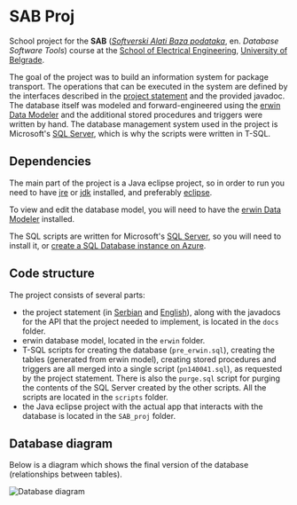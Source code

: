 # SAB Proj

School project for the **SAB** ([*Softverski Alati Baza podataka*][sab], en. *Database Software Tools*) course at the [School of Electrical Engineering][etf], [University of Belgrade][uni].

The goal of the project was to build an information system for package transport. The operations that can be executed in the system are defined by the interfaces described in the [project statement][statement] and the provided javadoc. The database itself was modeled and forward-engineered using the [erwin Data Modeler][erwin_site] and the additional stored procedures and triggers were written by hand. The database management system used in the project is Microsoft's [SQL Server][mssql], which is why the scripts were written in T-SQL.

## Dependencies

The main part of the project is a Java eclipse project, so in order to run you need to have [jre][jre] or [jdk][jdk] installed, and preferably [eclipse][eclipse].

To view and edit the database model, you will need to have the [erwin Data Modeler][erwin_site] installed.

The SQL scripts are written for  Microsoft's [SQL Server][mssql], so you will need to install it, or [create a SQL Database instance on Azure][azure_database].

## Code structure

The project consists of several parts:
- the project statement (in [Serbian][sr_statement] and [English][statement]), along with the javadocs for the API that the project needed to implement, is located in the ```docs``` folder.
- erwin database model, located in the ```erwin``` folder.
- T-SQL scripts for creating the database (```pre_erwin.sql```), creating the tables (generated from erwin model), creating stored procedures and triggers are all merged into a single script (```pn140041.sql```), as requested by the project statement. There is also the ```purge.sql``` script for purging the contents of the SQL Server created by the other scripts. All the scripts are located in the ```scripts``` folder.
- the Java eclipse project with the actual app that interacts with the database is located in the ```SAB_proj``` folder.
   
## Database diagram

Below is a diagram which shows the final version of the database (relationships between tables).

![Database diagram](https://user-images.githubusercontent.com/18459277/59161123-c8569100-8ade-11e9-90fb-e1cf089cef70.png)


[sab]: http://si4sab.etf.rs/
[etf]: https://www.etf.bg.ac.rs/en
[uni]: http://www.bg.ac.rs/en/
[statement]: ./docs/SAB_homework_1718.pdf
[erwin_site]: https://erwin.com/products/data-modeler/
[mssql]: https://www.microsoft.com/en-us/sql-server
[jre]: https://www.oracle.com/technetwork/java/javase/downloads/jre8-downloads-2133155.html
[jdk]: https://www.oracle.com/technetwork/java/javase/downloads/jdk8-downloads-2133151.html
[eclipse]: https://www.eclipse.org/downloads/packages/
[azure_database]: https://azure.microsoft.com/en-in/services/sql-database/
[sr_statement]: ./docs/SAB_domaci_1718.pdf
